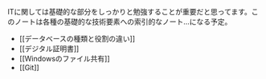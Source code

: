 ITに関しては基礎的な部分をしっかりと勉強することが重要だと思ってます。このノートは各種の基礎的な技術要素への索引的なノート…になる予定。

- [[データベースの種類と役割の違い]]
- [[デジタル証明書]]
- [[Windowsのファイル共有]]
- [[Git]]